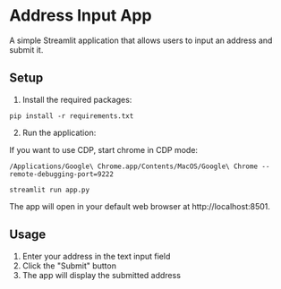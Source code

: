 # Address Input App

A simple Streamlit application that allows users to input an address and submit it.

## Setup

1. Install the required packages:
```
pip install -r requirements.txt
```

2. Run the application:

If you want to use CDP, start chrome in CDP mode: 
```
/Applications/Google\ Chrome.app/Contents/MacOS/Google\ Chrome --remote-debugging-port=9222
```

```
streamlit run app.py
```

The app will open in your default web browser at http://localhost:8501.

## Usage

1. Enter your address in the text input field
2. Click the "Submit" button
3. The app will display the submitted address 
